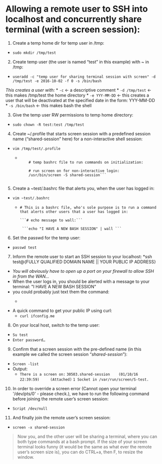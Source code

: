# Allowing a remote user to SSH into localhost and concurrently share terminal (with a screen session):

1. Create a temp home dir for temp user in /tmp:
  * ``` sudo mkdir /tmp/test ```
  
2. Create temp user  (the user is named “test” in this example) with ~ in /tmp:
  * ``` useradd -c "temp user for sharing terminal session with screen" -d /tmp/test -e 2016-10-02 -f 0 -s /bin/bash ```
  
  *This creates a user with:*
    * ```-c```	<- a descriptive comment
    * ```-d /tmp/test```		<- this makes /tmp/test the home directory
    * ```-e	YYY-MM-DD```	<- this creates a user that will be deactivated at the specified date in the form: YYY-MM-DD
    * ```-s /bin/bash```		<- this makes bash the shell
    
3. Give the temp user RW permissions to temp home directory:
  * ```sudo chown -R test:test /tmp/test```
    
4. Create ~/.profile that starts screen session with a predefined session name (“shared-session” here) for a non-interactive shell session:
  * ```vim /tmp/test/.profile```
    * ```#!/bin/bash

          # temp bashrc file to run commands on initialization:

          # run screen on for non-interactive login:
          /usr/bin/screen -S shared-session```
          
5. Create a ~test/.bashrc file that alerts you, when the user has logged in:
  * ```vim ~test/.bashrc```
    * ```# This is a bashrc file, who's sole purpose is to run a command that alerts other users that a user has logged in:```
        
          ```# echo message to wall:```
                
           ```echo "I HAVE A NEW BASH SESSION" | wall ```
        
6. Set the passwd for the temp user:
  * ```passwd test```

7. Inform the remote user to start an SSH session  to your localhost:
  *ssh test@{FULLY QUALIFIED DOMAIN NAME || YOUR PUBLIC IP ADDRESS}
  * _You will obviously have to open up a port on your firewall to allow SSH in from the WAN…_
  * When the user logs in, you should be alerted with a message to your terminal: "I HAVE A NEW BASH SESSION"
  * you could probably just text them the command:
    * ```ssh test@${YOUR_PUBLIC_IP}
  * A quick command to get your public IP using curl:
    * ```curl ifconfig.me```
  
8. On your local host, switch to the temp user:
  * ```Su test```
  * ```Enter password…```
  
9. Confirm that a screen session with the pre-defined name (in this example we called the screen session “_shared-session_”):
  * ```Screen -list```
  * Output:
    * ```There is a screen on:```
      ```30503.shared-session    (01/10/16 22:39:59)     (Attached)```
      ```1 Socket in /var/run/screen/S-test.```
          
10. In order to override a screen error (Cannot open your terminal '/dev/pts/0' - please check.), we have to run the following command before joining the remote user’s screen session:
  * ```Script /dev/null```
  
11. And finally join the remote user’s screen session:
  * ```screen -x shared-session```
  
>Now you, and the other user will be sharing a terminal, where you can both type commands at a bash prompt. 
>If the size of your screen terminal looks funny (it would be the same as what ever the remote user’s screen size is), you can do CTRL+a, then F, to resize the window.
